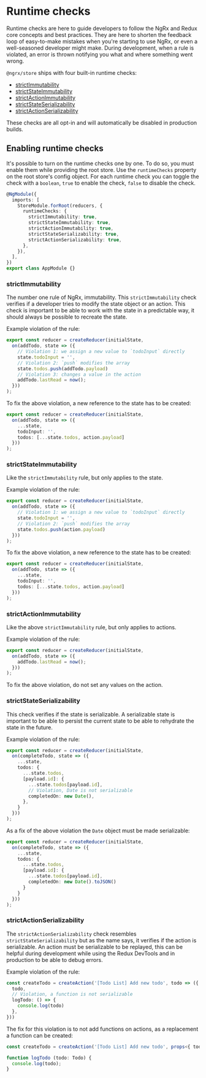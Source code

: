 # Runtime checks

Runtime checks are here to guide developers to follow the NgRx and Redux core concepts and best practices. They are here to shorten the feedback loop of easy-to-make mistakes when you're starting to use NgRx, or even a well-seasoned developer might make. During development, when a rule is violated, an error is thrown notifying you what and where something went wrong.

`@ngrx/store` ships with four built-in runtime checks:

- [strictImmutability](#strictimmutability)
- [strictStateImmutability](#strictstateimmutability)
- [strictActionImmutability](#strictactionimmutability)
- [strictStateSerializability](#strictstateserializability)
- [strictActionSerializability](#strictactionserializability)

These checks are all opt-in and will automatically be disabled in production builds.

## Enabling runtime checks

It's possible to turn on the runtime checks one by one. To do so, you must enable them while providing the root store. Use the `runtimeChecks` property on the root store's config object. For each runtime check you can toggle the check with a `boolean`, `true` to enable the check, `false` to disable the check.

```ts
@NgModule({
  imports: [
    StoreModule.forRoot(reducers, {
      runtimeChecks: {
        strictImmutability: true,
        strictStateImmutability: true,
        strictActionImmutability: true,
        strictStateSerializability: true,
        strictActionSerializability: true,
      },
    }),
  ],
})
export class AppModule {}
```

### strictImmutability

The number one rule of NgRx, immutability. This `strictImmutability` check verifies if a developer tries to modify the state object or an action. This check is important to be able to work with the state in a predictable way, it should always be possible to recreate the state.

Example violation of the rule:

```ts
export const reducer = createReducer(initialState,
  on(addTodo, state => ({
    // Violation 1: we assign a new value to `todoInput` directly
    state.todoInput = '',
    // Violation 2: `push` modifies the array
    state.todos.push(addTodo.payload)
    // Violation 3: changes a value in the action
    addTodo.lastRead = now();
  }))
);
```

To fix the above violation, a new reference to the state has to be created:

```ts
export const reducer = createReducer(initialState,
  on(addTodo, state => ({
    ...state,
    todoInput: '',
    todos: [...state.todos, action.payload]
  }))
);
```

### strictStateImmutability

Like the `strictImmutability` rule, but only applies to the state.

Example violation of the rule:

```ts
export const reducer = createReducer(initialState,
  on(addTodo, state => ({
    // Violation 1: we assign a new value to `todoInput` directly
    state.todoInput = '',
    // Violation 2: `push` modifies the array
    state.todos.push(action.payload)
  }))
);
```

To fix the above violation, a new reference to the state has to be created:

```ts
export const reducer = createReducer(initialState,
  on(addTodo, state => ({
    ...state,
    todoInput: '',
    todos: [...state.todos, action.payload]
  }))
);
```

### strictActionImmutability

Like the above `strictImmutability` rule, but only applies to actions.

Example violation of the rule:

```ts
export const reducer = createReducer(initialState,
  on(addTodo, state => ({
    addTodo.lastRead = now();
  }))
);
```

To fix the above violation, do not set any values on the action.

### strictStateSerializability

This check verifies if the state is serializable. A serializable state is important to be able to persist the current state to be able to rehydrate the state in the future.

Example violation of the rule:

```ts
export const reducer = createReducer(initialState,
  on(completeTodo, state => ({
    ...state,
    todos: {
      ...state.todos,
      [payload.id]: {
        ...state.todos[payload.id],
        // Violation, Date is not serializable
        completedOn: new Date(),
      },
    }
  }))
);
```

As a fix of the above violation the `Date` object must be made serializable:

```ts
export const reducer = createReducer(initialState,
  on(completeTodo, state => ({
    ...state,
    todos: {
      ...state.todos,
      [payload.id]: {
        ...state.todos[payload.id],
        completedOn: new Date().toJSON()
      }
    }
  }))
);
```

### strictActionSerializability

The `strictActionSerializability` check resembles `strictStateSerializability` but as the name says, it verifies if the action is serializable. An action must be serializable to be replayed, this can be helpful during development while using the Redux DevTools and in production to be able to debug errors.

Example violation of the rule:

```ts
const createTodo = createAction('[Todo List] Add new todo', todo => ({
  todo,
  // Violation, a function is not serializable
  logTodo: () => {
    console.log(todo)
  },
}))
```

The fix for this violation is to not add functions on actions, as a replacement a function can be created:

```ts
const createTodo = createAction('[Todo List] Add new todo', props<{ todo: Todo }>());

function logTodo (todo: Todo) {
  console.log(todo);
}
```
